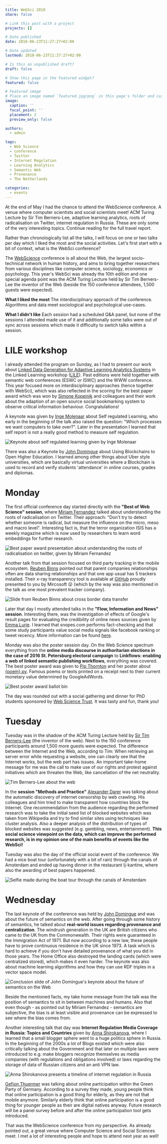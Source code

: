 ```yaml
---
title: WebSci 2018
share: false

# Link this post with a project
projects: []

# Date published
date: 2018-06-23T11:27:27+02:00

# Date updated
lastmod: 2018-06-23T11:27:27+02:00

# Is this an unpublished draft?
draft: false

# Show this page in the Featured widget?
featured: false

# Featured image
# Place an image named `featured.jpg/png` in this page's folder and customize its options here.
image:
  caption: ''
  focal_point: ''
  placement: 2
  preview_only: false

authors:
  - admin

tags:
  - Web Science
  - conference
  - Twitter
  - Internet Regulation
  - Learning Analytics
  - Semantic Web
  - Provenance
  - The Netherlands

categories:
  - events
---
```


At the end of May I had the chance to attend the WebScience conference. A venue where computer scientists and social scientists meet!
ACM Turing Lecture by Sir Tim Berners-Lee, adaptive learning analytics, roots of radicalisation on Twitter, internet regulation in Russia. 
These are only some of the very interesting topics. Continue reading for the full travel report.

<!--more-->

Rather than chronologically list all the talks, I will focus on one or two talks per day which I liked the most and the social activities.
Let's first start with a bit of context, what is the WebSci conference?

The [WebScience](https://websci18.webscience.org/)  conference is all about the Web, the largest socio-technical network in human history, and aims to bring together researchers from various disciplines like computer science, sociology, economics or psychology.
This year's WebSci was already the 10th edition and one special agenda point was the ACM Turing Lecture held by Sir Tim Berners-Lee the inventor of the Web (beside the 150 conference attendees, 1,500 guests were expected).

**What I liked the most**
The interdisciplinary approach of the conference. Algorithms and data meet sociological and psychological use-cases.

**What I didn't like**
Each session had a scheduled Q&A panel, but none of the sessions I attended made use of it and additionally some talks were out of sync across sessions which made it difficulty to switch talks within a session.

# LILE workshop
I already attended the program on Sunday,
as I had to present our work about [Linked Data Generation for Adaptive Learning Analytics Systems](https://sven-lieber.org/en/publication/linked-data-generation-for-adaptive-learning-analytics-systems/) in the Linked Learning workshop ([LILE](https://lile2018.wordpress.com/)). 
Past editions were held together with semantic web conferences (ESWC or ISWC) and the WWW conference.
This year focused more on interdisciplinary approaches (hence together with WebSci), which was also reflected in the scoring for the best paper award which was won by [Simone Kopeinik](https://at.linkedin.com/in/simonekopeinik) and colleagues and their work about the adaption of an open source social bookmarking system to observe critical information behaviour. Congratulations!

A keynote was given by [Inge Molenaar](https://twitter.com/inge_molenaar) about Self regulated Learning, who early in the beginning of the talk also raised the question: "Which processes we want computers to take over?". Later in the presentation I learned that self report is not a really good method to measure self regulation.

![Keynote about self regulated learning given by Inge Molenaar](websci-2018/2018-06-23-websci-inge-molenaar-self-regulated-learning-keynote.jpg)

There was also a Keynote by [John Domingue](https://twitter.com/johndmk) about Using Blockchains to Open Higher Education. I learned among other things about Uber style universities, which are basically virtual universities where a Blockchain is used to record and verify students 'attendance' in online courses, grades and diplomas.

# Monday
The first official conference day started directly with the **"Best of Web Science" session**, where [Miriam Fernandez](https://twitter.com/miriam_fs) talked about understanding the roots of radicalisation on Twitter.
Their approach: "Don't try to detect whether someone is radical, but measure the influence on the micro, meso and macro level".
Interesting fact is, that the terror organization ISIS has a weekly magazine which is now used by researchers to learn word embeddings for further research.

![Best paper award presentation about understanding the roots of radicalisation on twitter, given by Miriam Fernandez](websci-2018/2018-06-23-websci-miriam-fernandez-twitter-radicalisation.jpg)

Another talk from that session focused on third party tracking in the mobile ecosystem.
[Reuben Binns](https://twitter.com/rdbinns) pointed out that parent companies relationships often are data sharing relationships and that one app usual has 5 trackers installed.
Their x-ray transparency tool is available at [GitHub](https://github.com/sociam/xray) proudly presented to you by Mircosoft 😛 (which by the way was also mentioned in the talk as one most prevalent tracker company).

![Slide from Reuben Binns about cross border data transfer](websci-2018/2018-06-23-websci-reuben-binns-cross-border-transfer.jpg)

Later that day I mostly attended talks in the **"Flow, Information and News" session**.
Interesting there, was the investigation of effects of Google's result pages for evaluating the credibility of online news sources given by [Emma Lurie](https://twitter.com/exploredeeper).
I learned that snopes.com performs fact-checking and that some study participants value social media signals like facebook ranking or tweet recency.
More information can be found [here](http://cs.wellesley.edu/~credlab/websci18/).

Monday was also the poster session day. 
On the Web Science spectrum everything from the **online media discourse in authoritarian elections in the case of 2016 St. Petersburg electoral campaign** to **Linkflows: enabling a web of linked semantic publishing workflows**, everything was covered.
The best poster award was given to [Pip Thornton](https://twitter.com/pip__t?lang=en) and her poster about [{poem}.py](https://linguisticgeographies.com/2016/06/12/poem-py-a-critique-of-linguistic-capitalism/). Famous poems or texts printed on a receipt next to their current  monetary value determined by GoogleAdWords.

![Best poster award ballot bin](websci-2018/2018-06-23-websci-best-poster-bin.jpg)

The day was rounded out with a social gathering and dinner for PhD students sponsored by [Web Science Trust](http://www.webscience.org/).
It was tasty and fun, thank you!

# Tuesday
Tuesday was in the shadow of the ACM Turing Lecture held by [Sir Tim Berners-Lee](https://twitter.com/timberners_lee) (the inventor of the web).
Next to the 150 conference participants around 1,500 more guests were expected.
The difference between the Internet and the Web, according to Tim: When retrieving an server error while requesting a website, one can clearly see that the Internet works, but the web part has issues.
An important take-home message for me was the call to make use of our rights and protest against initiatives which are threaten the Web, like cancellation of the net neutrality.

![Tim Berners-Lee about the web](websci-2018/2018-06-23-websci-TBL.jpg)

In the **session "Methods and Practice"** [Alexander Darer](https://www.cs.ox.ac.uk/people/alex.darer/) was talking about the automatic discovery of internet censorship by web crawling.
His colleagues and him tried to make transparent how countries block the Internet.
One recommendation from the audience regarding the performed research was to take the initial seed list of blocked websites which was taken from Wikipedia and
try to find similar sites using techniques like cluster analysis.
Also a deeper analysis of the distribution of types of blocked websites was suggested (e.g. gambling, news, entertainment).
**This social science viewpoint on the data, which can improve the performed research, is in my opinion one of the main benefits of events like the WebSci!**

Tuesday was also the day of the official social event of the conference.
We had a nice boat tour (unfortunately with a bit of rain) through the canals of Amsterdam and ended up having dinner in the restaurant Ij-kantine, where also the awarding of best papers happened.

![Selfie made during the boat tour through the canals of Amsterdam](websci-2018/2018-06-23-websci-boat-tour.jpg)

# Wednesday
The last keynote of the conference was held by [John Domingue](https://twitter.com/johndmk) and was about the future of semantics on the web.
After going through some history of semantics, he talked about **real-world issues regarding provenance and centralization**.
The windrush generation in the UK are British citizens who came to the UK from the Commonwealth.
Their rights were guaranteed in the Immigration Act of 1971.
But now according to a new law, these people have to prove continuous residence in the UK since 1973.
A task which is hard to achieve if you don't have detailed provenance of what you did in those years. 
The Home Office also destroyed the landing cards (which were centralized stored), which makes it even harder.
The keynote was also about machine learning algorithms and how they can use RDF triples in a vector space model.

![Conclusion slide of John Domingue's keynote about the future of semantics on the Web](websci-2018/2018-06-23-websci-john-domingue-future-semantics.jpg)

Beside the mentioned facts, my take home message from the talk was the position of semantics to sit in between machines and humans.
Also that even though - as pointed out by Miriam Fernandez - semantics are subjective, the bias is at least visible and provenance can be expressed to see where the bias comes from.

Another interesting talk that day was **Internet Regulation Media Coverage in Russia: Topics and Countries** given by [Anna Shirokanova](https://www.hse.ru/en/staff/shirokanova), where I learned that a small blogger sphere went to a huge politics sphere in Russia.
In the beginning of the 2000s a lot of Blogs existed which were also critically talking about the Government
and that later on multiple laws were introduced to e.g. make bloggers recognize themselves as media companies (with regulations and obligations involved) or laws regarding the storage of data of Russian citizens and an anti VPN law.

![Anna Shirokanova presents a timeline of internet regulation in Russia](websci-2018/2018-06-23-websci-anna-shirokanova-internet-regulation.jpg)

[Gefion Thuermer](https://twitter.com/gefiont) was talking about online participation within the Green Party of Germany.
According to a survey they made, young people think that online participation is a good thing for elderly, as they are not that mobile anymore.
Similarly elderly think that online participation is a good thing for younger people as their are digital natives anyway.
Future research will be a panel survey before and after the online participation tool gets introduced.

That was the WebScience conference from my perspective. As already pointed out, a great venue where Computer Science and Social Sciences meet.
I met a lot of interesting people and hope to attend next year as well!
